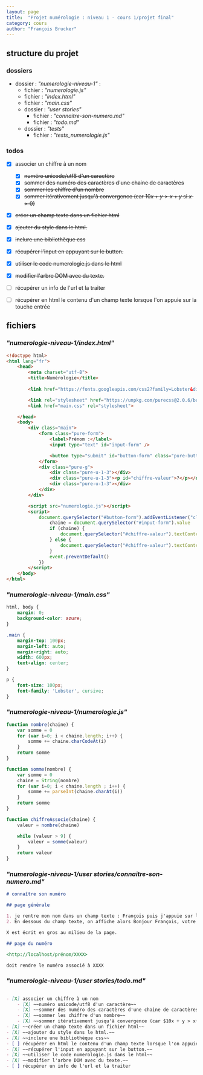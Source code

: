 ```yaml
---
layout: page
title:  "Projet numérologie : niveau 1 - cours 1/projet final"
category: cours
author: "François Brucker"
---
```



## structure du projet

### dossiers

* dossier : *"numerologie-niveau-1"* :
    * fichier : *"numerologie.js"*
    * fichier : *"index.html"*
    * fichier : *"main.css"*
    * dossier : *"user stories"*
      * fichier : *"connaitre-son-numero.md"*
      * fichier : *"todo.md"*
    * dossier : *"tests"*
      * fichier : *"tests_numerologie.js"*

### todos

- [X] associer un chiffre à un nom
    - [X] ~~numéro unicode/utf8 d'un caractère~~
    - [X] ~~sommer des numéro des caractères d'une chaine de caractères~~
    - [X] ~~sommer les chiffre d'un nombre~~
    - [X] ~~sommer itérativement jusqu'à convergence (car $10x + y > x+y$ si $x > 0$)~~
- [X] ~~créer un champ texte dans un fichier html~~
- [X] ~~ajouter du style dans le html.~~
- [X] ~~inclure une bibliothèque css~~
- [X] ~~récupérer l'input en appuyant sur le button.~~
- [X] ~~utiliser le code numerologie.js dans le html~~
- [X] ~~modifier l'arbre DOM avec du texte.~~
- [ ] récupérer un info de l'url et la traiter
- [ ] récupérer en html le contenu d'un champ texte lorsque l'on appuie sur la touche entrée


## fichiers 

### *"numerologie-niveau-1/index.html"*

```html
<!doctype html>
<html lang="fr">
    <head>
        <meta charset="utf-8">
        <title>Numérologie</title>
        
        <link href="https://fonts.googleapis.com/css2?family=Lobster&display=swap" rel="stylesheet">

        <link rel="stylesheet" href="https://unpkg.com/purecss@2.0.6/build/pure-min.css" integrity="sha384-Uu6IeWbM+gzNVXJcM9XV3SohHtmWE+3VGi496jvgX1jyvDTXfdK+rfZc8C1Aehk5" crossorigin="anonymous">
        <link href="main.css" rel="stylesheet">

    </head>
    <body>
        <div class="main">
            <form class="pure-form">
                <label>Prénom :</label>
                <input type="text" id="input-form" />

                <button type="submit" id="button-form" class="pure-button pure-button-primary">Envoi</button>
            </form>
            <div class="pure-g">
                <div class="pure-u-1-3"></div>
                <div class="pure-u-1-3"><p id="chiffre-valeur">?</p></div>
                <div class="pure-u-1-3"></div>
            </div>
        </div>

        <script src="numerologie.js"></script>
        <script>
            document.querySelector("#button-form").addEventListener("click", (event) => {
                chaine = document.querySelector("#input-form").value
                if (chaine) {
                    document.querySelector("#chiffre-valeur").textContent = chiffreAssocie(chaine)
                } else {
                    document.querySelector("#chiffre-valeur").textContent = '?'
                }
                event.preventDefault()
            })
        </script>
    </body>
</html>
```

### *"numerologie-niveau-1/main.css"*

```css
html, body {
    margin: 0;
    background-color: azure;
}

.main {
    margin-top: 100px;
    margin-left: auto;
    margin-right: auto;
    width: 600px;
    text-align: center;
}

p {
    font-size: 100px;
    font-family: 'Lobster', cursive;
}
```

### *"numerologie-niveau-1/numerologie.js"*

```javascript
function nombre(chaine) {
    var somme = 0
    for (var i=0; i < chaine.length; i++) {
        somme += chaine.charCodeAt(i)
    }
    return somme
}

function somme(nombre) {
    var somme = 0
    chaine = String(nombre)
    for (var i=0; i < chaine.length ; i++) {
        somme += parseInt(chaine.charAt(i))
    }
    return somme
}

function chiffreAssocie(chaine) {
    valeur = nombre(chaine)

    while (valeur > 9) {
        valeur = somme(valeur)
    }
    return valeur
}
```

### *"numerologie-niveau-1/user stories/connaitre-son-numero.md"*

```markdown
# connaître son numéro

## page générale

1. je rentre mon nom dans un champ texte : François puis j'appuie sur la touche entrée.
2. En dessous du champ texte, on affiche alors Bonjour François, votre numéro est le X

X est écrit en gros au milieu de la page.

## page du numéro

<http://localhost/prénom/XXXX>

doit rendre le numéro associé à XXXX
```

### *"numerologie-niveau-1/user stories/todo.md"*

```markdown

- [X] associer un chiffre à un nom
    - [X] ~~numéro unicode/utf8 d'un caractère~~
    - [X] ~~sommer des numéro des caractères d'une chaine de caractères~~
    - [X] ~~sommer les chiffre d'un nombre~~
    - [X] ~~sommer itérativement jusqu'à convergence (car $10x + y > x+y$ si $x > 0$)~~
- [X] ~~créer un champ texte dans un fichier html~~
- [X] ~~ajouter du style dans le html.~~
- [X] ~~inclure une bibliothèque css~~
- [ ] récupérer en html le contenu d'un champ texte lorsque l'on appuie sur la touche entrée
- [X] ~~récupérer l'input en appuyant sur le button.~~
- [X] ~~utiliser le code numerologie.js dans le html~~
- [X] ~~modifier l'arbre DOM avec du texte.~~
- [ ] récupérer un info de l'url et la traiter
```
